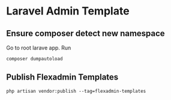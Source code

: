 # Laravel Admin Template

## Ensure composer detect new namespace

Go to root larave app. Run

```
composer dumpautoload

```

## Publish Flexadmin Templates

```
php artisan vendor:publish --tag=flexadmin-templates
```